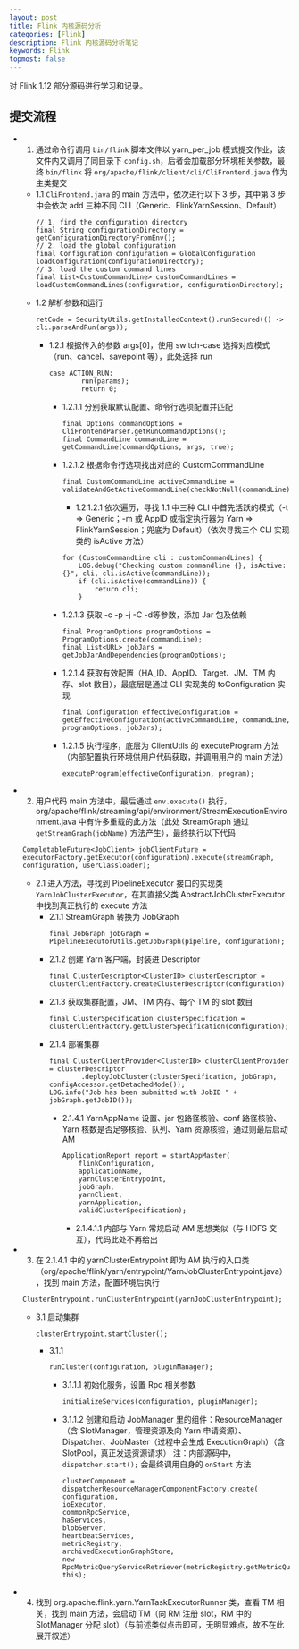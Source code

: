 ```yaml
---
layout: post
title: Flink 内核源码分析
categories: [Flink]
description: Flink 内核源码分析笔记
keywords: Flink
topmost: false
---
```


对 Flink 1.12 部分源码进行学习和记录。

## 提交流程

- 1) 通过命令行调用 ```bin/flink``` 脚本文件以 yarn_per_job 模式提交作业，该文件内又调用了同目录下 ```config.sh```，后者会加载部分环境相关参数，最终 ```bin/flink``` 将 ```org/apache/flink/client/cli/CliFrontend.java``` 作为主类提交
    - 1.1  ```CliFrontend.java``` 的 main 方法中，依次进行以下 3 步，其中第 3 步中会依次 add 三种不同 CLI（Generic、FlinkYarnSession、Default）
        ```
        // 1. find the configuration directory
        final String configurationDirectory = getConfigurationDirectoryFromEnv();
        // 2. load the global configuration
        final Configuration configuration = GlobalConfiguration loadConfiguration(configurationDirectory);
        // 3. load the custom command lines
        final List<CustomCommandLine> customCommandLines =  loadCustomCommandLines(configuration, configurationDirectory);
        ```
    - 1.2 解析参数和运行
        ```
        retCode = SecurityUtils.getInstalledContext().runSecured(() -> cli.parseAndRun(args));
        ```
        - 1.2.1 根据传入的参数 args[0]，使用 switch-case 选择对应模式（run、cancel、savepoint 等），此处选择 run
            ```
            case ACTION_RUN:
                    run(params);
                    return 0;
            ```
            - 1.2.1.1 分别获取默认配置、命令行选项配置并匹配
                ```
                final Options commandOptions = CliFrontendParser.getRunCommandOptions();
                final CommandLine commandLine = getCommandLine(commandOptions, args, true);
                ```
            - 1.2.1.2 根据命令行选项找出对应的 CustomCommandLine
                ```
                final CustomCommandLine activeCommandLine = validateAndGetActiveCommandLine(checkNotNull(commandLine));
                ```
                - 1.2.1.2.1 依次遍历，寻找 1.1 中三种 CLI 中首先活跃的模式（-t => Generic；-m 或 AppID 或指定执行器为 Yarn => FlinkYarnSession；兜底为 Default）（依次寻找三个 CLI 实现类的 isActive 方法）
                ```
                for (CustomCommandLine cli : customCommandLines) {
                    LOG.debug("Checking custom commandline {}, isActive: {}", cli, cli.isActive(commandLine));
                    if (cli.isActive(commandLine)) {
                        return cli;
                    }
                ```
            - 1.2.1.3 获取 -c -p -j -C -d等参数，添加 Jar 包及依赖
                ```
                final ProgramOptions programOptions = ProgramOptions.create(commandLine);
                final List<URL> jobJars = getJobJarAndDependencies(programOptions);
                ```
            - 1.2.1.4 获取有效配置（HA_ID、AppID、Target、JM、TM 内存、slot 数目），最底层是通过 CLI 实现类的 toConfiguration 实现
                ```
                final Configuration effectiveConfiguration = getEffectiveConfiguration(activeCommandLine, commandLine, programOptions, jobJars);
                ```
            - 1.2.1.5 执行程序，底层为 ClientUtils 的 executeProgram 方法（内部配置执行环境供用户代码获取，并调用用户的 main 方法）
                ```
                executeProgram(effectiveConfiguration, program);
                ```
- 2) 用户代码 main 方法中，最后通过 `env.execute()` 执行，org/apache/flink/streaming/api/environment/StreamExecutionEnvironment.java 中有许多重载的此方法（此处 StreamGraph 通过 `getStreamGraph(jobName)` 方法产生），最终执行以下代码
    ```
    CompletableFuture<JobClient> jobClientFuture = executorFactory.getExecutor(configuration).execute(streamGraph, configuration, userClassloader);
    ```
    - 2.1 进入方法，寻找到 PipelineExecutor 接口的实现类 `YarnJobClusterExecutor`，在其直接父类 AbstractJobClusterExecutor 中找到真正执行的 execute 方法
        - 2.1.1 StreamGraph 转换为 JobGraph
            ```
            final JobGraph jobGraph = PipelineExecutorUtils.getJobGraph(pipeline, configuration);
            ```
        - 2.1.2 创建 Yarn 客户端，封装进 Descriptor
            ```
            final ClusterDescriptor<ClusterID> clusterDescriptor = clusterClientFactory.createClusterDescriptor(configuration)
            ```
        - 2.1.3 获取集群配置，JM、TM 内存、每个 TM 的 slot 数目
            ```
            final ClusterSpecification clusterSpecification = clusterClientFactory.getClusterSpecification(configuration);
            ```
        - 2.1.4 部署集群
            ```
            final ClusterClientProvider<ClusterID> clusterClientProvider = clusterDescriptor
					.deployJobCluster(clusterSpecification, jobGraph, configAccessor.getDetachedMode());
			LOG.info("Job has been submitted with JobID " + jobGraph.getJobID());
            ```
            - 2.1.4.1 YarnAppName 设置、jar 包路径核验、conf 路径核验、Yarn 核数是否足够核验、队列、Yarn 资源核验，通过则最后启动 AM
                ```
                ApplicationReport report = startAppMaster(
				    flinkConfiguration,
				    applicationName,
				    yarnClusterEntrypoint,
				    jobGraph,
				    yarnClient,
				    yarnApplication,
				    validClusterSpecification);
                ```
                - 2.1.4.1.1 内部与 Yarn 常规启动 AM 思想类似（与 HDFS 交互），代码此处不再给出
- 3) 在 2.1.4.1 中的 yarnClusterEntrypoint 即为 AM 执行的入口类（org/apache/flink/yarn/entrypoint/YarnJobClusterEntrypoint.java），找到 main 方法，配置环境后执行
    ```
    ClusterEntrypoint.runClusterEntrypoint(yarnJobClusterEntrypoint);
    ```
    - 3.1 启动集群
        ```
        clusterEntrypoint.startCluster();
        ```
        - 3.1.1
            ```
            runCluster(configuration, pluginManager);
            ```
            - 3.1.1.1 初始化服务，设置 Rpc 相关参数
                ```
                initializeServices(configuration, pluginManager);
                ```
            - 3.1.1.2 创建和启动 JobManager 里的组件：ResourceManager（含 SlotManager，管理资源及向 Yarn 申请资源）、Dispatcher、JobMaster（过程中会生成 ExecutionGraph）（含 SlotPool，真正发送资源请求）
                注：内部源码中，`dispatcher.start();` 会最终调用自身的 `onStart` 方法 
                ```
                clusterComponent = dispatcherResourceManagerComponentFactory.create(
				configuration,
				ioExecutor,
				commonRpcService,
				haServices,
				blobServer,
				heartbeatServices,
				metricRegistry,
				archivedExecutionGraphStore,
				new RpcMetricQueryServiceRetriever(metricRegistry.getMetricQueryServiceRpcService()),
				this);
                ```
- 4) 找到 org.apache.flink.yarn.YarnTaskExecutorRunner 类，查看 TM 相关，找到 main 方法，会启动 TM（向 RM 注册 slot，RM 中的 SlotManager 分配 slot）（与前述类似点击即可，无明显难点，故不在此展开叙述）